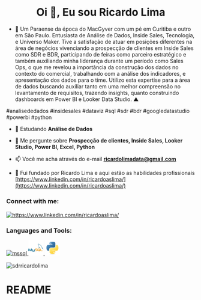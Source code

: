 <h1 align="center">Oi 👋, Eu sou Ricardo Lima</h1>

- 🔭 Um Paraense da época do MacGyver com um pé em Curitiba e outro em São Paulo. Entusiasta de Análise de Dados, Inside Sales, Tecnologia, e Universo Maker. Tive a satisfação de atuar em posições diferentes na área de negócios vivenciando a prospecção de clientes em Inside Sales como SDR e BDR, participando de feiras como parceiro estratégico e também auxiliando minha liderança durante um período como Sales Ops, o que me revelou a importância da construção dos dados no contexto do comercial, trabalhando com a análise dos indicadores, e apresentação dos dados para o time. Utilizo esta expertise para a área de dados buscando auxiliar tanto em uma melhor compreensão no levantamento de requisitos, trazendo insights, quanto construindo dashboards em Power BI e Looker Data Studio. ▲

#analisededados #insidesales #dataviz #sql #sdr #bdr #googledatastudio #powerbi #python

- 🌱 Estudando **Análise de Dados**

- 💬 Me pergunte sobre **Prospecção de clientes, Inside Sales, Looker Studio, Power BI, Excel, Python**

- 📫 Você me acha através do e-mail **ricardolimadata@gmail.com**

- 📄 Fui fundado por Ricardo Lima e aqui estão as habilidades profissionais [https://www.linkedin.com/in/ricardoaslima/](https://www.linkedin.com/in/ricardoaslima/)

<h3 align="left">Connect with me:</h3>
<p align="left">
<a href="https://linkedin.com/in/https://www.linkedin.com/in/ricardoaslima/" target="blank"><img align="center" src="https://raw.githubusercontent.com/rahuldkjain/github-profile-readme-generator/master/src/images/icons/Social/linked-in-alt.svg" alt="https://www.linkedin.com/in/ricardoaslima/" height="30" width="40" /></a>
</p>

<h3 align="left">Languages and Tools:</h3>
<p align="left"> <a href="https://www.microsoft.com/en-us/sql-server" target="_blank" rel="noreferrer"> <img src="https://www.svgrepo.com/show/303229/microsoft-sql-server-logo.svg" alt="mssql" width="40" height="40"/> </a> <a href="https://www.mysql.com/" target="_blank" rel="noreferrer"> <img src="https://raw.githubusercontent.com/devicons/devicon/master/icons/mysql/mysql-original-wordmark.svg" alt="mysql" width="40" height="40"/> </a> <a href="https://www.python.org" target="_blank" rel="noreferrer"> <img src="https://raw.githubusercontent.com/devicons/devicon/master/icons/python/python-original.svg" alt="python" width="40" height="40"/> </a> </p>

<p><img align="center" src="https://github-readme-stats.vercel.app/api/top-langs?username=sdrricardolima&show_icons=true&locale=en&layout=compact" alt="sdrricardolima" /></p>


# README
